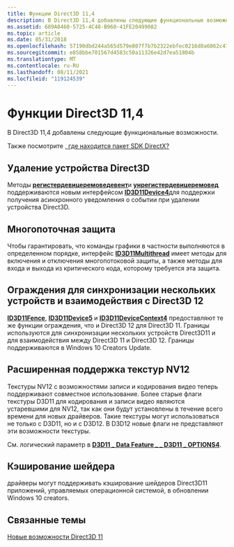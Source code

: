```yaml
---
title: Функции Direct3D 11,4
description: В Direct3D 11,4 добавлены следующие функциональные возможности.
ms.assetid: 689A0460-5725-4C48-B960-41FE20499082
ms.topic: article
ms.date: 05/31/2018
ms.openlocfilehash: 57190dbd244a565d579e807f7b7b2322ebfec0216d8a6862c4772c4cd4ebe142
ms.sourcegitcommit: e858bbe701567d4583c50a11326e42d7ea51804b
ms.translationtype: MT
ms.contentlocale: ru-RU
ms.lasthandoff: 08/11/2021
ms.locfileid: "119124539"
---
```

# <a name="direct3d-114-features"></a>Функции Direct3D 11,4

В Direct3D 11,4 добавлены следующие функциональные возможности.

Также посмотрите [, где находится пакет SDK DirectX?](../directx-sdk--august-2009-.md)

## <a name="direct3d-device-removal"></a>Удаление устройства Direct3D

Методы [**регистердевицеремоведевент**](/windows/desktop/api/d3d11_4/nf-d3d11_4-id3d11device4-registerdeviceremovedevent)и [**унрегистердевицеремовед**](/windows/desktop/api/d3d11_4/nf-d3d11_4-id3d11device4-unregisterdeviceremoved) поддерживаются новым интерфейсом [**ID3D11Device4**](/windows/desktop/api/d3d11_4/nn-d3d11_4-id3d11device4)для поддержки получения асинхронного уведомления о событии при удалении устройства Direct3D.

## <a name="multithreaded-protection"></a>Многопоточная защита

Чтобы гарантировать, что команды графики в частности выполняются в определенном порядке, интерфейс [**ID3D11Multithread**](/windows/desktop/api/d3d11_4/nn-d3d11_4-id3d11multithread) имеет методы для включения и отключения многопотоковой защиты, а также методы для входа и выхода из критического кода, которому требуется эта защита.

## <a name="fences-for-multi-device-synchronization-and-interop-with-direct3d-12"></a>Ограждения для синхронизации нескольких устройств и взаимодействия с Direct3D 12

[**ID3D11Fence**](/windows/desktop/api/D3D11_3/nn-d3d11_3-id3d11fence), [**ID3D11Device5**](/windows/desktop/api/d3d11_4/nn-d3d11_4-id3d11device5) и [**ID3D11DeviceContext4**](/windows/desktop/api/d3d11_3/nn-d3d11_3-id3d11devicecontext4) предоставляют те же функции ограждения, что и Direct3D 12 для Direct3D 11. Границы используются для синхронизации нескольких устройств Direct3D11 и для взаимодействия между Direct3D 11 и Direct3D 12. Границы поддерживаются в Windows 10 Creators Update.

## <a name="extended-nv12-texture-support"></a>Расширенная поддержка текстур NV12

Текстуры NV12 с возможностями записи и кодирования видео теперь поддерживают совместное использование. Более старые флаги текстуры D3D11 для кодирования и записи видео являются устаревшими для NV12, так как они будут установлены в течение всего времени для новых драйверов. Такие текстуры могут использоваться не только с D3D11, но и с D3D12. В D3D12 новые флаги не представляют эти возможности текстуры.

См. логический параметр в [**D3D11 \_ Data Feature \_ \_ D3D11 \_ OPTIONS4**](/windows/desktop/api/d3d11_4/ns-d3d11_4-d3d11_feature_data_d3d11_options4).

## <a name="shader-caching"></a>Кэширование шейдера

драйверы могут поддерживать кэширование шейдеров Direct3D11 приложений, управляемых операционной системой, в обновлении Windows 10 creators.

## <a name="related-topics"></a>Связанные темы

<dl> <dt>

[Новые возможности Direct3D 11](dx-graphics-overviews-introduction.md)
</dt> </dl>

 

 
